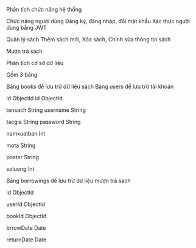 Phân tích chức năng hệ thống 

Chức năng người dùng
Đăng ký, đăng nhập, đổi mật khẩu
Xác thực người dùng bằng JWT

Quản lý sách
Thêm sách mới, Xóa sách, Chỉnh sửa thông tin sách

Mượn trả sách


Phân tích cơ sở dữ liệu

Gồm 3 bảng

Bảng books để lưu trữ dữ liệu sách         Bảng users để lưu trữ tài khoản                         

id           ObjectId                       id           ObjectId

tensach      String                         username     String

tacgia       String                         password     String

namxuatban   Int

mota         String

poster       String

soluong      Int

Bảng borrowings để lưu trữ dữ liệu mượn trả sách

id ObjectId

userId ObjectId

bookId ObjectId

brrowDate Date

returnDate Date

